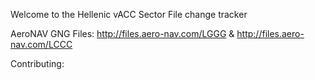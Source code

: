Welcome to the
Hellenic vACC Sector File change tracker

AeroNAV GNG Files: http://files.aero-nav.com/LGGG & http://files.aero-nav.com/LCCC

Contributing:
<tba>
